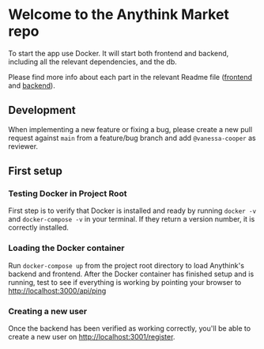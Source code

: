 # Welcome to the Anythink Market repo

To start the app use Docker. It will start both frontend and backend, including all the relevant dependencies, and the db.

Please find more info about each part in the relevant Readme file ([frontend](frontend/readme.md) and [backend](backend/README.md)).

## Development

When implementing a new feature or fixing a bug, please create a new pull request against `main` from a feature/bug branch and add `@vanessa-cooper` as reviewer.

## First setup

### Testing Docker in Project Root

First step is to verify that Docker is installed and ready by running `docker -v` and `docker-compose -v` in your terminal. If they return a version number, it is correctly installed.

### Loading the Docker container

Run `docker-compose up` from the project root directory to load Anythink's backend and frontend. After the Docker container has finished setup and is running, test to see if everything is working by pointing your browser to [http://localhost:3000/api/ping](http://localhost:3000/api/ping)

### Creating a new user

Once the backend has been verified as working correctly, you'll be able to create a new user on [http://localhost:3001/register](http://localhost:3001/register).